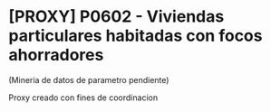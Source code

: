 # [PROXY] P0602 - Viviendas particulares habitadas con focos ahorradores

(Mineria de datos de parametro pendiente)

Proxy creado con fines de coordinacion